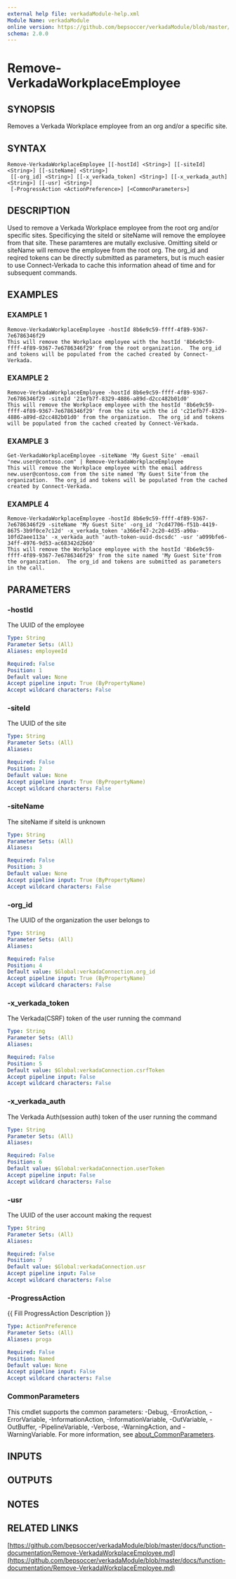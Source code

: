 ```yaml
---
external help file: verkadaModule-help.xml
Module Name: verkadaModule
online version: https://github.com/bepsoccer/verkadaModule/blob/master/docs/function-documentation/Remove-VerkadaWorkplaceEmployee.md
schema: 2.0.0
---
```


# Remove-VerkadaWorkplaceEmployee

## SYNOPSIS
Removes a Verkada Workplace employee from an org and/or a specific site.

## SYNTAX

```
Remove-VerkadaWorkplaceEmployee [[-hostId] <String>] [[-siteId] <String>] [[-siteName] <String>]
 [[-org_id] <String>] [[-x_verkada_token] <String>] [[-x_verkada_auth] <String>] [[-usr] <String>]
 [-ProgressAction <ActionPreference>] [<CommonParameters>]
```

## DESCRIPTION
Used to remove a Verkada Workplace employee from the root org and/or specific sites. 
Specificying the siteId or siteName will remove the employee from that site. 
These paramteres are mutally exclusive. 
Omitting siteId or siteName will remove the employee from the root org.
The org_id and reqired tokens can be directly submitted as parameters, but is much easier to use Connect-Verkada to cache this information ahead of time and for subsequent commands.

## EXAMPLES

### EXAMPLE 1
```
Remove-VerkadaWorkplaceEmployee -hostId 8b6e9c59-ffff-4f89-9367-7e6786346f29
This will remove the Workplace employee with the hostId '8b6e9c59-ffff-4f89-9367-7e6786346f29' from the root organization.  The org_id and tokens will be populated from the cached created by Connect-Verkada.
```

### EXAMPLE 2
```
Remove-VerkadaWorkplaceEmployee -hostId 8b6e9c59-ffff-4f89-9367-7e6786346f29 -siteId '21efb7f-8329-4886-a89d-d2cc482b01d0'
This will remove the Workplace employee with the hostId '8b6e9c59-ffff-4f89-9367-7e6786346f29' from the site with the id 'c21efb7f-8329-4886-a89d-d2cc482b01d0' from the organization.  The org_id and tokens will be populated from the cached created by Connect-Verkada.
```

### EXAMPLE 3
```
Get-VerkadaWorkplaceEmployee -siteName 'My Guest Site' -email "new.user@contoso.com" | Remove-VerkadaWorkplaceEmployee
This will remove the Workplace employee with the email address new.user@contoso.com from the site named 'My Guest Site'from the organization.  The org_id and tokens will be populated from the cached created by Connect-Verkada.
```

### EXAMPLE 4
```
Remove-VerkadaWorkplaceEmployee -hostId 8b6e9c59-ffff-4f89-9367-7e6786346f29 -siteName 'My Guest Site' -org_id '7cd47706-f51b-4419-8675-3b9f0ce7c12d' -x_verkada_token 'a366ef47-2c20-4d35-a90a-10fd2aee113a' -x_verkada_auth 'auth-token-uuid-dscsdc' -usr 'a099bfe6-34ff-4976-9d53-ac68342d2b60'
This will remove the Workplace employee with the hostId '8b6e9c59-ffff-4f89-9367-7e6786346f29' from the site named 'My Guest Site'from the organization.  The org_id and tokens are submitted as parameters in the call.
```

## PARAMETERS

### -hostId
The UUID of the employee

```yaml
Type: String
Parameter Sets: (All)
Aliases: employeeId

Required: False
Position: 1
Default value: None
Accept pipeline input: True (ByPropertyName)
Accept wildcard characters: False
```

### -siteId
The UUID of the site

```yaml
Type: String
Parameter Sets: (All)
Aliases:

Required: False
Position: 2
Default value: None
Accept pipeline input: True (ByPropertyName)
Accept wildcard characters: False
```

### -siteName
The siteName if siteId is unknown

```yaml
Type: String
Parameter Sets: (All)
Aliases:

Required: False
Position: 3
Default value: None
Accept pipeline input: True (ByPropertyName)
Accept wildcard characters: False
```

### -org_id
The UUID of the organization the user belongs to

```yaml
Type: String
Parameter Sets: (All)
Aliases:

Required: False
Position: 4
Default value: $Global:verkadaConnection.org_id
Accept pipeline input: True (ByPropertyName)
Accept wildcard characters: False
```

### -x_verkada_token
The Verkada(CSRF) token of the user running the command

```yaml
Type: String
Parameter Sets: (All)
Aliases:

Required: False
Position: 5
Default value: $Global:verkadaConnection.csrfToken
Accept pipeline input: False
Accept wildcard characters: False
```

### -x_verkada_auth
The Verkada Auth(session auth) token of the user running the command

```yaml
Type: String
Parameter Sets: (All)
Aliases:

Required: False
Position: 6
Default value: $Global:verkadaConnection.userToken
Accept pipeline input: False
Accept wildcard characters: False
```

### -usr
The UUID of the user account making the request

```yaml
Type: String
Parameter Sets: (All)
Aliases:

Required: False
Position: 7
Default value: $Global:verkadaConnection.usr
Accept pipeline input: False
Accept wildcard characters: False
```

### -ProgressAction
{{ Fill ProgressAction Description }}

```yaml
Type: ActionPreference
Parameter Sets: (All)
Aliases: proga

Required: False
Position: Named
Default value: None
Accept pipeline input: False
Accept wildcard characters: False
```

### CommonParameters
This cmdlet supports the common parameters: -Debug, -ErrorAction, -ErrorVariable, -InformationAction, -InformationVariable, -OutVariable, -OutBuffer, -PipelineVariable, -Verbose, -WarningAction, and -WarningVariable. For more information, see [about_CommonParameters](http://go.microsoft.com/fwlink/?LinkID=113216).

## INPUTS

## OUTPUTS

## NOTES

## RELATED LINKS

[https://github.com/bepsoccer/verkadaModule/blob/master/docs/function-documentation/Remove-VerkadaWorkplaceEmployee.md](https://github.com/bepsoccer/verkadaModule/blob/master/docs/function-documentation/Remove-VerkadaWorkplaceEmployee.md)

